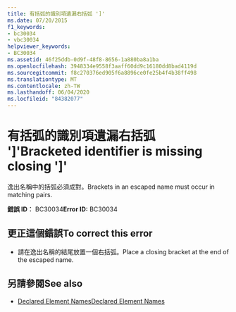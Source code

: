 ```yaml
---
title: 有括弧的識別項遺漏右括弧 ']'
ms.date: 07/20/2015
f1_keywords:
- bc30034
- vbc30034
helpviewer_keywords:
- BC30034
ms.assetid: 46f25ddb-0d9f-48f8-8656-1a880ba8a1ba
ms.openlocfilehash: 3948334e9558f3aaff60dd9c16180dd8bad4119d
ms.sourcegitcommit: f8c270376ed905f6a8896ce0fe25b4f4b38ff498
ms.translationtype: MT
ms.contentlocale: zh-TW
ms.lasthandoff: 06/04/2020
ms.locfileid: "84382077"
---
```

# <a name="bracketed-identifier-is-missing-closing-"></a><span data-ttu-id="06d0e-102">有括弧的識別項遺漏右括弧 ']'</span><span class="sxs-lookup"><span data-stu-id="06d0e-102">Bracketed identifier is missing closing ']'</span></span>
<span data-ttu-id="06d0e-103">逸出名稱中的括弧必須成對。</span><span class="sxs-lookup"><span data-stu-id="06d0e-103">Brackets in an escaped name must occur in matching pairs.</span></span>  
  
 <span data-ttu-id="06d0e-104">**錯誤 ID︰** BC30034</span><span class="sxs-lookup"><span data-stu-id="06d0e-104">**Error ID:** BC30034</span></span>  
  
## <a name="to-correct-this-error"></a><span data-ttu-id="06d0e-105">更正這個錯誤</span><span class="sxs-lookup"><span data-stu-id="06d0e-105">To correct this error</span></span>  
  
- <span data-ttu-id="06d0e-106">請在逸出名稱的結尾放置一個右括弧。</span><span class="sxs-lookup"><span data-stu-id="06d0e-106">Place a closing bracket at the end of the escaped name.</span></span>  
  
## <a name="see-also"></a><span data-ttu-id="06d0e-107">另請參閱</span><span class="sxs-lookup"><span data-stu-id="06d0e-107">See also</span></span>

- [<span data-ttu-id="06d0e-108">Declared Element Names</span><span class="sxs-lookup"><span data-stu-id="06d0e-108">Declared Element Names</span></span>](../programming-guide/language-features/declared-elements/declared-element-names.md)

